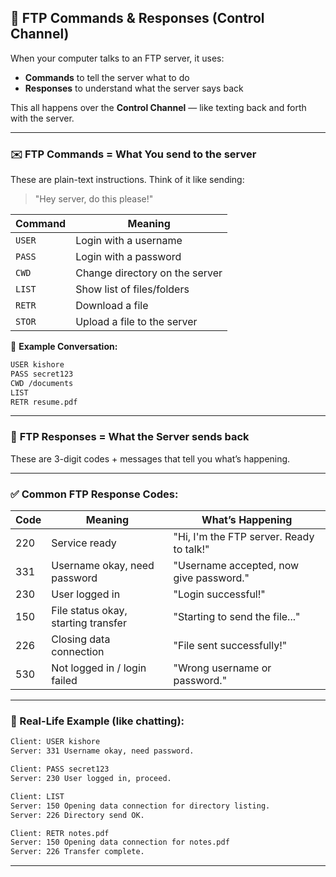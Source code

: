 ## 📡 **FTP Commands & Responses (Control Channel)**

When your computer talks to an FTP server, it uses:
- **Commands** to tell the server what to do
- **Responses** to understand what the server says back

This all happens over the **Control Channel** — like texting back and forth with the server.

---

### ✉️ **FTP Commands** = What **You** send to the server  
These are plain-text instructions. Think of it like sending:
> "Hey server, do this please!"

| Command | Meaning                            |
|---------|-------------------------------------|
| `USER`  | Login with a username               |
| `PASS`  | Login with a password               |
| `CWD`   | Change directory on the server      |
| `LIST`  | Show list of files/folders          |
| `RETR`  | Download a file                     |
| `STOR`  | Upload a file to the server         |

🧠 **Example Conversation:**
```bash
USER kishore
PASS secret123
CWD /documents
LIST
RETR resume.pdf
```

---

### 📲 **FTP Responses** = What the **Server** sends back  
These are 3-digit codes + messages that tell you what’s happening.

---

### ✅ Common FTP Response Codes:

| Code | Meaning                             | What’s Happening                          |
|------|-------------------------------------|-------------------------------------------|
| 220  | Service ready                       | "Hi, I'm the FTP server. Ready to talk!"  |
| 331  | Username okay, need password        | "Username accepted, now give password."   |
| 230  | User logged in                      | "Login successful!"                       |
| 150  | File status okay, starting transfer | "Starting to send the file..."            |
| 226  | Closing data connection             | "File sent successfully!"                 |
| 530  | Not logged in / login failed        | "Wrong username or password."             |

---

### 💬 Real-Life Example (like chatting):

```bash
Client: USER kishore
Server: 331 Username okay, need password.

Client: PASS secret123
Server: 230 User logged in, proceed.

Client: LIST
Server: 150 Opening data connection for directory listing.
Server: 226 Directory send OK.

Client: RETR notes.pdf
Server: 150 Opening data connection for notes.pdf
Server: 226 Transfer complete.
```

---

